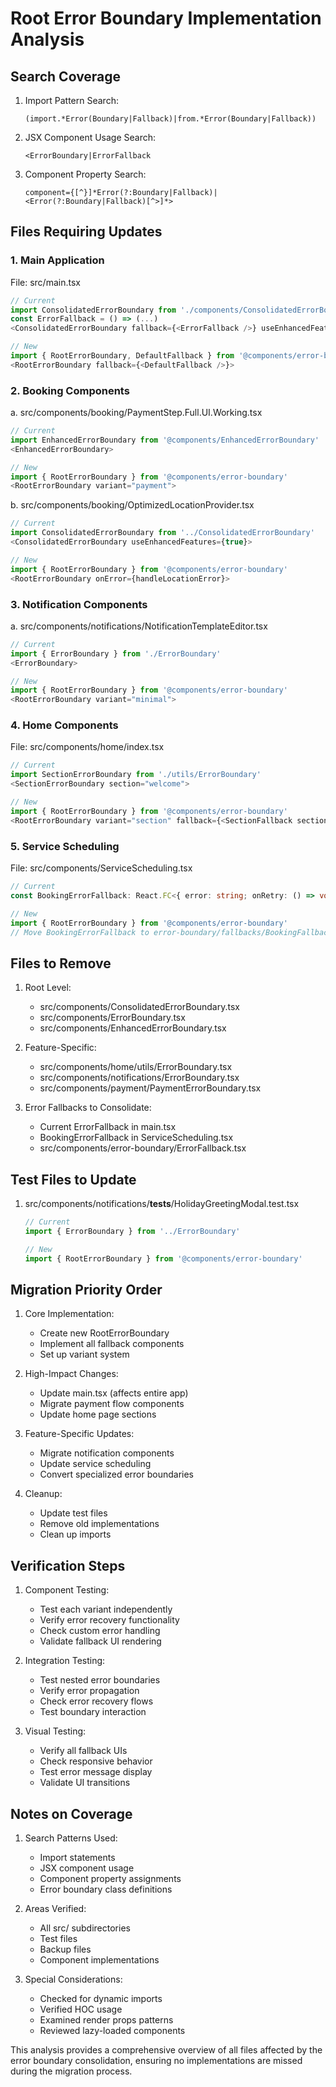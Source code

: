 # Root Error Boundary Implementation Analysis

## Search Coverage

1. Import Pattern Search:
   ```regex
   (import.*Error(Boundary|Fallback)|from.*Error(Boundary|Fallback))
   ```

2. JSX Component Usage Search:
   ```regex
   <ErrorBoundary|ErrorFallback
   ```

3. Component Property Search:
   ```regex
   component={[^}]*Error(?:Boundary|Fallback)|<Error(?:Boundary|Fallback)[^>]*>
   ```

## Files Requiring Updates

### 1. Main Application
File: src/main.tsx
```typescript
// Current
import ConsolidatedErrorBoundary from './components/ConsolidatedErrorBoundary'
const ErrorFallback = () => (...)
<ConsolidatedErrorBoundary fallback={<ErrorFallback />} useEnhancedFeatures={true}>

// New
import { RootErrorBoundary, DefaultFallback } from '@components/error-boundary'
<RootErrorBoundary fallback={<DefaultFallback />}>
```

### 2. Booking Components
a. src/components/booking/PaymentStep.Full.UI.Working.tsx
```typescript
// Current
import EnhancedErrorBoundary from '@components/EnhancedErrorBoundary'
<EnhancedErrorBoundary>

// New
import { RootErrorBoundary } from '@components/error-boundary'
<RootErrorBoundary variant="payment">
```

b. src/components/booking/OptimizedLocationProvider.tsx
```typescript
// Current
import ConsolidatedErrorBoundary from '../ConsolidatedErrorBoundary'
<ConsolidatedErrorBoundary useEnhancedFeatures={true}>

// New
import { RootErrorBoundary } from '@components/error-boundary'
<RootErrorBoundary onError={handleLocationError}>
```

### 3. Notification Components
a. src/components/notifications/NotificationTemplateEditor.tsx
```typescript
// Current
import { ErrorBoundary } from './ErrorBoundary'
<ErrorBoundary>

// New
import { RootErrorBoundary } from '@components/error-boundary'
<RootErrorBoundary variant="minimal">
```

### 4. Home Components
File: src/components/home/index.tsx
```typescript
// Current
import SectionErrorBoundary from './utils/ErrorBoundary'
<SectionErrorBoundary section="welcome">

// New
import { RootErrorBoundary } from '@components/error-boundary'
<RootErrorBoundary variant="section" fallback={<SectionFallback section="welcome" />}>
```

### 5. Service Scheduling
File: src/components/ServiceScheduling.tsx
```typescript
// Current
const BookingErrorFallback: React.FC<{ error: string; onRetry: () => void }> = ...

// New
import { RootErrorBoundary } from '@components/error-boundary'
// Move BookingErrorFallback to error-boundary/fallbacks/BookingFallback.tsx
```

## Files to Remove

1. Root Level:
   - src/components/ConsolidatedErrorBoundary.tsx
   - src/components/ErrorBoundary.tsx
   - src/components/EnhancedErrorBoundary.tsx

2. Feature-Specific:
   - src/components/home/utils/ErrorBoundary.tsx
   - src/components/notifications/ErrorBoundary.tsx
   - src/components/payment/PaymentErrorBoundary.tsx

3. Error Fallbacks to Consolidate:
   - Current ErrorFallback in main.tsx
   - BookingErrorFallback in ServiceScheduling.tsx
   - src/components/error-boundary/ErrorFallback.tsx

## Test Files to Update

1. src/components/notifications/__tests__/HolidayGreetingModal.test.tsx
   ```typescript
   // Current
   import { ErrorBoundary } from '../ErrorBoundary'
   
   // New
   import { RootErrorBoundary } from '@components/error-boundary'
   ```

## Migration Priority Order

1. Core Implementation:
   - Create new RootErrorBoundary
   - Implement all fallback components
   - Set up variant system

2. High-Impact Changes:
   - Update main.tsx (affects entire app)
   - Migrate payment flow components
   - Update home page sections

3. Feature-Specific Updates:
   - Migrate notification components
   - Update service scheduling
   - Convert specialized error boundaries

4. Cleanup:
   - Update test files
   - Remove old implementations
   - Clean up imports

## Verification Steps

1. Component Testing:
   - Test each variant independently
   - Verify error recovery functionality
   - Check custom error handling
   - Validate fallback UI rendering

2. Integration Testing:
   - Test nested error boundaries
   - Verify error propagation
   - Check error recovery flows
   - Test boundary interaction

3. Visual Testing:
   - Verify all fallback UIs
   - Check responsive behavior
   - Test error message display
   - Validate UI transitions

## Notes on Coverage

1. Search Patterns Used:
   - Import statements
   - JSX component usage
   - Component property assignments
   - Error boundary class definitions

2. Areas Verified:
   - All src/ subdirectories
   - Test files
   - Backup files
   - Component implementations

3. Special Considerations:
   - Checked for dynamic imports
   - Verified HOC usage
   - Examined render props patterns
   - Reviewed lazy-loaded components

This analysis provides a comprehensive overview of all files affected by the error boundary consolidation, ensuring no implementations are missed during the migration process.